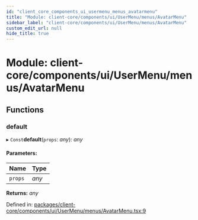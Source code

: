 ```yaml
---
id: "client_core_components_ui_usermenu_menus_avatarmenu"
title: "Module: client-core/components/ui/UserMenu/menus/AvatarMenu"
sidebar_label: "client-core/components/ui/UserMenu/menus/AvatarMenu"
custom_edit_url: null
hide_title: true
---
```


# Module: client-core/components/ui/UserMenu/menus/AvatarMenu

## Functions

### default

▸ `Const`**default**(`props`: *any*): *any*

#### Parameters:

Name | Type |
:------ | :------ |
`props` | *any* |

**Returns:** *any*

Defined in: [packages/client-core/components/ui/UserMenu/menus/AvatarMenu.tsx:9](https://github.com/xr3ngine/xr3ngine/blob/9d253dc38/packages/client-core/components/ui/UserMenu/menus/AvatarMenu.tsx#L9)
